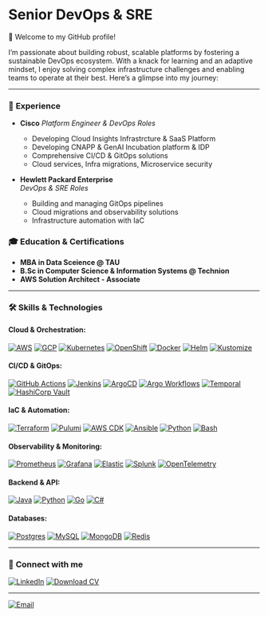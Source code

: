# Senior DevOps & SRE

👋 Welcome to my GitHub profile!

I’m passionate about building robust, scalable platforms by fostering a sustainable DevOps ecosystem. With a knack for learning and an adaptive mindset, I enjoy solving complex infrastructure challenges and enabling teams to operate at their best. Here’s a glimpse into my journey:

---

### 💼 **Experience**

- **Cisco** 
  *Platform Engineer & DevOps Roles*
  - Developing Cloud Insights Infrastrcture & SaaS Platform 
  - Developing CNAPP & GenAI Incubation platform & IDP  
  - Comprehensive CI/CD & GitOps solutions  
  - Cloud services, Infra migrations, Microservice security  

- **Hewlett Packard Enterprise**  
  *DevOps & SRE Roles*  
  - Building and managing GitOps pipelines  
  - Cloud migrations and observability solutions  
  - Infrastructure automation with IaC

### 🎓 **Education & Certifications**  

- **MBA in Data Sceience @ TAU**
- **B.Sc in Computer Science & Information Systems @ Technion**
- **AWS Solution Architect - Associate**

---

### 🛠 **Skills & Technologies**

#### Cloud & Orchestration:
[![AWS](https://img.shields.io/badge/AWS-%23FF9900.svg?logo=amazon-web-services&logoColor=white)](https://aws.amazon.com/) 
[![GCP](https://img.shields.io/badge/GCP-4285F4?style=flat&logo=google-cloud&logoColor=white)](https://cloud.google.com/) 
[![Kubernetes](https://img.shields.io/badge/Kubernetes-326CE5?style=flat&logo=kubernetes&logoColor=white)](https://kubernetes.io/) 
[![OpenShift](https://img.shields.io/badge/OpenShift-E10000?style=flat&logo=redhat&logoColor=white)](https://www.openshift.com/) 
[![Docker](https://img.shields.io/badge/Docker-2496ED?style=flat&logo=docker&logoColor=white)](https://www.docker.com/) 
[![Helm](https://img.shields.io/badge/Helm-0F1689?style=flat&logo=helm&logoColor=white)](https://helm.sh/) 
[![Kustomize](https://img.shields.io/badge/Kustomize-7E7E7E?style=flat&logo=github&logoColor=white)](https://kustomize.io/)

#### CI/CD & GitOps:
[![GitHub Actions](https://img.shields.io/badge/GitHub_Actions-2088FF?style=flat&logo=github-actions&logoColor=white)](https://github.com/features/actions) 
[![Jenkins](https://img.shields.io/badge/Jenkins-D24939?style=flat&logo=jenkins&logoColor=white)](https://www.jenkins.io/) 
[![ArgoCD](https://img.shields.io/badge/ArgoCD-EF7B4D?style=flat&logo=argo&logoColor=white)](https://argo-cd.readthedocs.io/en/stable/) 
[![Argo Workflows](https://img.shields.io/badge/Argo_Workflows-EF7B4D?style=flat&logo=argo&logoColor=white)](https://argoproj.github.io/workflows/) 
[![Temporal](https://img.shields.io/badge/Temporal-2D3E50?style=flat&logo=temporal&logoColor=white)](https://temporal.io/) 
[![HashiCorp Vault](https://img.shields.io/badge/HashiCorp_Vault-2664A9?style=flat&logo=hashicorp&logoColor=white)](https://www.vaultproject.io/)

#### IaC & Automation:
[![Terraform](https://img.shields.io/badge/Terraform-623CE4?style=flat&logo=terraform&logoColor=white)](https://www.terraform.io/) 
[![Pulumi](https://img.shields.io/badge/Pulumi-623CE4?style=flat&logo=pulumi&logoColor=white)](https://www.pulumi.com/) 
[![AWS CDK](https://img.shields.io/badge/AWS_CDK-FF9900?style=flat&logo=amazon-web-services&logoColor=white)](https://aws.amazon.com/cdk/) 
[![Ansible](https://img.shields.io/badge/Ansible-EE0000?style=flat&logo=ansible&logoColor=white)](https://www.ansible.com/)
[![Python](https://img.shields.io/badge/Python-3776AB?style=flat&logo=python&logoColor=white)](https://www.python.org/) 
[![Bash](https://img.shields.io/badge/Bash-4EAA25?style=flat&logo=gnu-bash&logoColor=white)](https://www.gnu.org/software/bash/)

#### Observability & Monitoring:
[![Prometheus](https://img.shields.io/badge/Prometheus-E6522C?style=flat&logo=prometheus&logoColor=white)](https://prometheus.io/) 
[![Grafana](https://img.shields.io/badge/Grafana-F46800?style=flat&logo=grafana&logoColor=white)](https://grafana.com/) 
[![Elastic](https://img.shields.io/badge/Elastic-005571?style=flat&logo=elastic&logoColor=white)](https://www.elastic.co/) 
[![Splunk](https://img.shields.io/badge/Splunk-000000?style=flat&logo=splunk&logoColor=white)](https://www.splunk.com/) 
[![OpenTelemetry](https://img.shields.io/badge/OpenTelemetry-3B49DF?style=flat&logo=opentelemetry&logoColor=white)](https://opentelemetry.io/)

#### Backend & API:
[![Java](https://img.shields.io/badge/Java-%23ED8B00.svg?logo=openjdk&logoColor=white)](https://www.java.com/) 
[![Python](https://img.shields.io/badge/Python-3776AB?style=flat&logo=python&logoColor=white)](https://www.python.org/) 
[![Go](https://img.shields.io/badge/Go-%2300ADD8.svg?&logo=go&logoColor=white)](https://go.dev/)
[![C#](https://img.shields.io/badge/C%23-239120?style=flat&logo=c-sharp&logoColor=white)](https://docs.microsoft.com/en-us/dotnet/csharp/) 


#### Databases:
[![Postgres](https://img.shields.io/badge/Postgres-%23316192.svg?logo=postgresql&logoColor=white)](https://www.postgresql.org/)
[![MySQL](https://img.shields.io/badge/MySQL-4479A1?logo=mysql&logoColor=fff)](https://www.mysql.com/)
[![MongoDB](https://img.shields.io/badge/MongoDB-%234ea94b.svg?logo=mongodb&logoColor=white)](https://www.mongodb.com/)
[![Redis](https://img.shields.io/badge/Redis-%23DD0031.svg?logo=redis&logoColor=white)](https://redis.io/)

---

### 🔗 **Connect with me**

[![LinkedIn](https://img.shields.io/badge/LinkedIn-0077B5?style=flat&logo=linkedin&logoColor=white)](https://www.linkedin.com/in/hna-khry) 
[![Download CV](https://img.shields.io/badge/Download%20CV-PDF-red?style=flat&logo=adobeacrobatreader&logoColor=white)](https://ln5.sync.com/dl/75353e880#754vyru8-8kxbb4e2-hpqbkmkj-ph27jdip)

---

[![Email](https://img.shields.io/badge/Email-contact%40hkhoury.dev-000000?style=flat&logo=maildotru&logoColor=white)](mailto:contact@hkhoury.dev)
